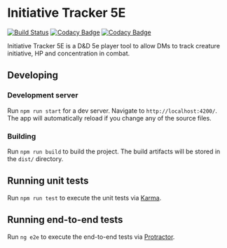 # Initiative Tracker 5E

[![Build Status](https://travis-ci.org/trwolfe13/initiative-tracker-5e.svg?branch=master)](https://travis-ci.org/trwolfe13/initiative-tracker-5e) [![Codacy Badge](https://api.codacy.com/project/badge/Grade/499a603e0dae48d4817e0c7418b7756b)](https://www.codacy.com/app/trwolfe13/initiative-tracker-5e?utm_source=github.com&amp;utm_medium=referral&amp;utm_content=trwolfe13/initiative-tracker-5e&amp;utm_campaign=Badge_Grade) [![Codacy Badge](https://api.codacy.com/project/badge/Coverage/499a603e0dae48d4817e0c7418b7756b)](https://www.codacy.com/app/trwolfe13/initiative-tracker-5e?utm_source=github.com&utm_medium=referral&utm_content=trwolfe13/initiative-tracker-5e&utm_campaign=Badge_Coverage)

Initiative Tracker 5E is a D&D 5e player tool to allow DMs to track creature initiative, HP and concentration in combat.

## Developing

### Development server

Run `npm run start` for a dev server. Navigate to `http://localhost:4200/`. The app will automatically reload if you change any of the source files.

### Building

Run `npm run build` to build the project. The build artifacts will be stored in the `dist/` directory.

## Running unit tests

Run `npm run test` to execute the unit tests via [Karma](https://karma-runner.github.io).

## Running end-to-end tests

Run `ng e2e` to execute the end-to-end tests via [Protractor](http://www.protractortest.org/).

